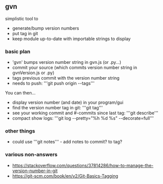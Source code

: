 
## gvn

simplistic tool to
* generate/bump version numbers
* put tag in git
* keep module up-to-date with importable strings to display


### basic plan
* 'gvn' bumps version number string in gvn.js  (or .py...)
* commit your source (which commits version number string in gvnVersion.js or .py)
* tags previous commit with the version number string
* needs to push: '''git push origin --tags'''

You can then...
* display version number (and date) in your program/gui
* find the version number tag in git: '''git tag'''
* see your working commit and #-commits since last tag:  '''git describe'''
* compact show logs: '''git log --pretty="%h %d %s" --decorate=full'''


### other things
* could use '''git notes''' - add notes to commit? to tag?

### various non-answers
* https://stackoverflow.com/questions/37814286/how-to-manage-the-version-number-in-git
* https://git-scm.com/book/en/v2/Git-Basics-Tagging

